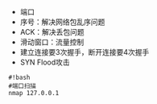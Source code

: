 * 端口
* 序号：解决网络包乱序问题
* ACK：解决丢包问题
* 滑动窗口：流量控制
* 建立连接要3次握手，断开连接要4次握手
* SYN Flood攻击


```
#!bash
#端口扫描
nmap 127.0.0.1
```